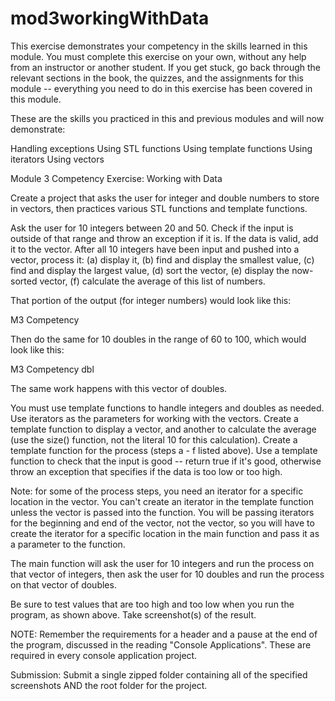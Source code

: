 # mod3workingWithData

This exercise demonstrates your competency in the skills learned in this module. You must complete this exercise on your own, without any help from an instructor or another student. If you get stuck, go back through the relevant sections in the book, the quizzes, and the assignments for this module -- everything you need to do in this exercise has been covered in this module.

These are the skills you practiced in this and previous modules and will now demonstrate:

Handling exceptions
Using STL functions
Using template functions
Using iterators
Using vectors
 

Module 3 Competency Exercise: Working with Data

Create a project that asks the user for integer and double numbers to store in vectors, then practices various STL functions and template functions.

Ask the user for 10 integers between 20 and 50. Check if the input is outside of that range and throw an exception if it is. If the data is valid, add it to the vector. After all 10 integers have been input and pushed into a vector, process it: (a) display it, (b) find and display the smallest value, (c) find and display the largest value, (d) sort the vector, (e) display the now-sorted vector, (f) calculate the average of this list of numbers.

That portion of the output (for integer numbers) would look like this:

M3 Competency

Then do the same for 10 doubles in the range of 60 to 100, which would look like this:

M3 Competency dbl

The same work happens with this vector of doubles.

You must use template functions to handle integers and doubles as needed. Use iterators as the parameters for working with the vectors. Create a template function to display a vector, and another to calculate the average (use the size() function, not the literal 10 for this calculation). Create a template function for the process (steps a - f listed above). Use a template function to check that the input is good -- return true if it's good, otherwise throw an exception that specifies if the data is too low or too high.

Note: for some of the process steps, you need an iterator for a specific location in the vector. You can't create an iterator in the template function unless the vector is passed into the function. You will be passing iterators for the beginning and end of the vector, not the vector, so you will have to create the iterator for a specific location in the main function and pass it as a parameter to the function.

The main function will ask the user for 10 integers and run the process on that vector of integers, then ask the user for 10 doubles and run the process on that vector of doubles.

Be sure to test values that are too high and too low when you run the program, as shown above. Take screenshot(s) of the result.

 

NOTE: Remember the requirements for a header and a pause at the end of the program, discussed in the reading "Console Applications". These are required in every console application project.

Submission: Submit a single zipped folder containing all of the specified screenshots AND the root folder for the project.
